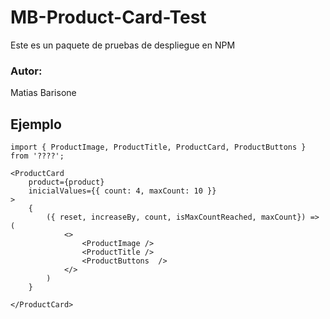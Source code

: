 # MB-Product-Card-Test

Este es un paquete de pruebas de despliegue en NPM

### Autor: 

Matias Barisone

## Ejemplo

```
import { ProductImage, ProductTitle, ProductCard, ProductButtons } from '????';
```

```
<ProductCard
    product={product}
    inicialValues={{ count: 4, maxCount: 10 }}
>
    {
        ({ reset, increaseBy, count, isMaxCountReached, maxCount}) => (
            <>
                <ProductImage />
                <ProductTitle />
                <ProductButtons  />
            </>
        )
    }

</ProductCard>
```